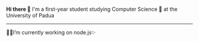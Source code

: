 **Hi there 👋** I'm a first-year student studying Computer Science 💾 at the University of Padua

-----

👨‍💻I’m currently working on node.js✨
